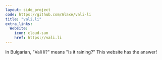 ```yaml
---
layout: side_project
code: https://github.com/Alaxe/vali-li
title: "vali.li"
extra_links:
  Website:
    icon: cloud-sun
    href: https://vali.li
---
```

In Bulgarian, "Vali li?" means "Is it raining?"
This website has the answer!

